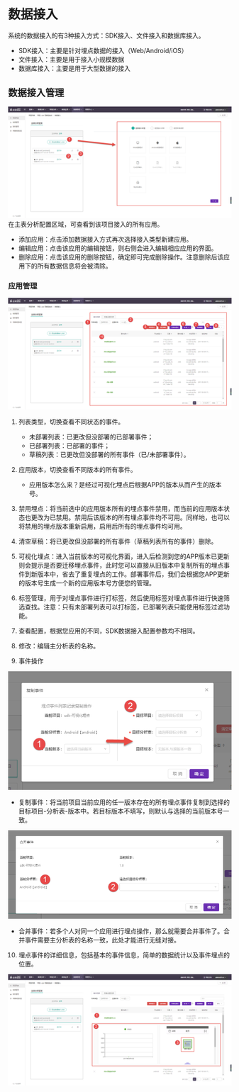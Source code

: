 # 数据接入

系统的数据接入的有3种接入方式：SDK接入、文件接入和数据库接入。
* SDK接入：主要是针对埋点数据的接入（Web/Android/iOS）
* 文件接入：主要是用于接入小规模数据
* 数据库接入：主要是用于大型数据的接入

## 数据接入管理
![](/assets/access/1.png)
在主表分析配置区域，可查看到该项目接入的所有应用。
* 添加应用：点击添加数据接入方式再次选择接入类型新建应用。
* 编辑应用：点击该应用的编辑按钮，则右侧会进入编辑相应应用的界面。
* 删除应用：点击该应用的删除按钮，确定即可完成删除操作。注意删除后该应用下的所有数据信息将会被清除。

### 应用管理
![](/assets/access/2.png)

1. 列表类型，切换查看不同状态的事件。
	* 未部署列表：已更改但没部署的已部署事件；
	* 已部署列表：已部署的事件；
	* 草稿列表：已更改但没部署的所有事件（已/未部署事件）。

2. 应用版本，切换查看不同版本的所有事件。
	* 应用版本怎么来？是经过可视化埋点后根据APP的版本从而产生的版本号。

3. 禁用埋点：将当前选中的应用版本所有的埋点事件禁用，而当前的应用版本状态也更改为已禁用。禁用后该版本的所有埋点事件均不可用。同样地，也可以将禁用的埋点版本重新启用，启用后所有的埋点事件均可用。

4. 清空草稿：将已更改但没部署的所有事件（草稿列表所有的事件）删除。

5. 可视化埋点：进入当前版本的可视化界面，进入后检测到您的APP版本已更新则会提示是否要迁移埋点事件，此时您可以直接从旧版本中复制所有的埋点事件到新版本中，省去了重复埋点的工作。部署事件后，我们会根据您APP更新的版本号生成一个新的应用版本号方便您的管理。

6. 标签管理，用于对埋点事件进行打标签，然后使用标签对埋点事件进行快速筛选查找。注意：只有未部署列表可以打标签，已部署列表只能使用标签过滤功能。

7. 查看配置，根据您应用的不同，SDK数据接入配置参数均不相同。

8. 修改：编辑主分析表的名称。

9. 事件操作

![](/assets/access/3.png)

* 复制事件：将当前项目当前应用的任一版本存在的所有埋点事件复制到选择的目标项目-分析表-版本中。若目标版本不填写，则默认与选择的当前版本号一致。

![](/assets/access/4.png)

* 合并事件：若多个人对同一个应用进行埋点操作，那么就需要合并事件了。合并事件需要主分析表的名称一致，此处才能进行无缝对接。

10. 埋点事件的详细信息，包括基本的事件信息，简单的数据统计以及事件埋点的位置。

![](/assets/access/5.png)